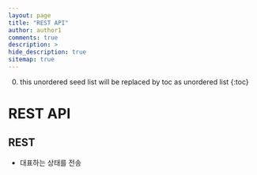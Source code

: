```yaml
---
layout: page
title: "REST API"
author: author1
comments: true
description: >
hide_description: true
sitemap: true
---
```


0. this unordered seed list will be replaced by toc as unordered list 
{:toc}

# REST API

## REST
- 대표하는 상태를 전송


##
